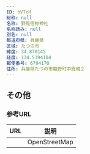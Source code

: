 ```yaml
---
ID: bVTcH
総称: null
名称: 野見宿祢神社
名称読み: null
別名: null
都道府県: 兵庫県
区域: たつの市
緯度: 34.870145
経度: 134.5394104
郵便番号: 6794170
住所: 兵庫県たつの市龍野町中霞城２
---
```


## その他

### 参考URL

| URL | 説明          |
| --- | ------------- |
|     | OpenStreetMap |
